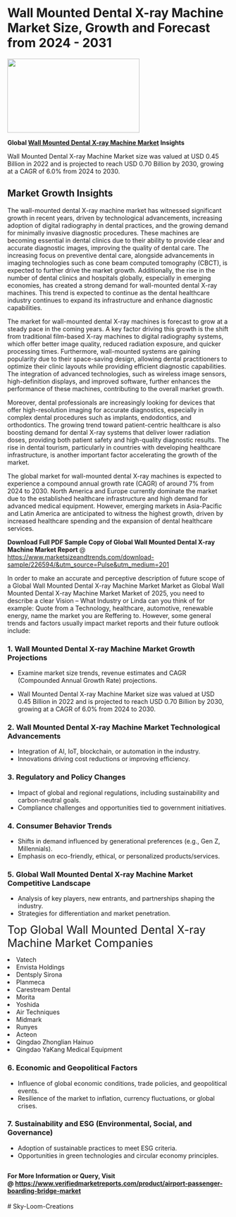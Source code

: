 <H1>Wall Mounted Dental X-ray Machine Market Size, Growth and Forecast from 2024 - 2031</H1><img class="aligncenter size-medium wp-image-584254" src="https://thirdeyenews.in/wp-content/uploads/2024/09/Global-Market-Research-300x168.jpeg" alt="" width="300" height="168" /><p><strong>Global&nbsp;<a href="https://www.marketsizeandtrends.com/download-sample/226594/&amp;utm_source=Pulse&amp;utm_medium=201">Wall Mounted Dental X-ray Machine Market</a> Insights</strong></p><p>Wall Mounted Dental X-ray Machine Market size was valued at USD 0.45 Billion in 2022 and is projected to reach USD 0.70 Billion by 2030, growing at a CAGR of 6.0% from 2024 to 2030.</p><p><h2>Market Growth Insights</h2> <p>The wall-mounted dental X-ray machine market has witnessed significant growth in recent years, driven by technological advancements, increasing adoption of digital radiography in dental practices, and the growing demand for minimally invasive diagnostic procedures. These machines are becoming essential in dental clinics due to their ability to provide clear and accurate diagnostic images, improving the quality of dental care. The increasing focus on preventive dental care, alongside advancements in imaging technologies such as cone beam computed tomography (CBCT), is expected to further drive the market growth. Additionally, the rise in the number of dental clinics and hospitals globally, especially in emerging economies, has created a strong demand for wall-mounted dental X-ray machines. This trend is expected to continue as the dental healthcare industry continues to expand its infrastructure and enhance diagnostic capabilities. </p> <p>The market for wall-mounted dental X-ray machines is forecast to grow at a steady pace in the coming years. A key factor driving this growth is the shift from traditional film-based X-ray machines to digital radiography systems, which offer better image quality, reduced radiation exposure, and quicker processing times. Furthermore, wall-mounted systems are gaining popularity due to their space-saving design, allowing dental practitioners to optimize their clinic layouts while providing efficient diagnostic capabilities. The integration of advanced technologies, such as wireless image sensors, high-definition displays, and improved software, further enhances the performance of these machines, contributing to the overall market growth.</p> <p>Moreover, dental professionals are increasingly looking for devices that offer high-resolution imaging for accurate diagnostics, especially in complex dental procedures such as implants, endodontics, and orthodontics. The growing trend toward patient-centric healthcare is also boosting demand for dental X-ray systems that deliver lower radiation doses, providing both patient safety and high-quality diagnostic results. The rise in dental tourism, particularly in countries with developing healthcare infrastructure, is another important factor accelerating the growth of the market.</p> <p>The global market for wall-mounted dental X-ray machines is expected to experience a compound annual growth rate (CAGR) of around 7% from 2024 to 2030. North America and Europe currently dominate the market due to the established healthcare infrastructure and high demand for advanced medical equipment. However, emerging markets in Asia-Pacific and Latin America are anticipated to witness the highest growth, driven by increased healthcare spending and the expansion of dental healthcare services.</p> <p></p><p><span class=""><strong>Download Full PDF Sample Copy of Global Wall Mounted Dental X-ray Machine Market Report</strong> @ <a href="https://www.marketsizeandtrends.com/download-sample/226594/&amp;utm_source=Pulse&amp;utm_medium=201" target="_blank">https://www.marketsizeandtrends.com/download-sample/226594/&amp;utm_source=Pulse&amp;utm_medium=201</a></span></p><p>In order to make an accurate and perceptive description of future scope of a Global&nbsp;Wall Mounted Dental X-ray Machine Market Market as Global&nbsp;Wall Mounted Dental X-ray Machine Market Market of 2025, you need to describe a clear Vision &ndash; What Industry or Linda can you think of for example: Quote from a Technology, healthcare, automotive, renewable energy, name the market you are Reffering to. However, some general trends and factors usually impact market reports and their future outlook include:</p><h3>1.&nbsp;<strong>Wall Mounted Dental X-ray Machine Market Growth Projections</strong></h3><ul><li>Examine market size trends, revenue estimates and CAGR (Compounded Annual Growth Rate) projections.</li><li><p>Wall Mounted Dental X-ray Machine Market size was valued at USD 0.45 Billion in 2022 and is projected to reach USD 0.70 Billion by 2030, growing at a CAGR of 6.0% from 2024 to 2030.</p></li></ul><h3>2.&nbsp;<strong>Wall Mounted Dental X-ray Machine Market Technological Advancements</strong></h3><ul><li>Integration of AI, IoT, blockchain, or automation in the industry.</li><li>Innovations driving cost reductions or improving efficiency.</li></ul><h3>3.&nbsp;<strong>Regulatory and Policy Changes</strong></h3><ul><li>Impact of global and regional regulations, including sustainability and carbon-neutral goals.</li><li>Compliance challenges and opportunities tied to government initiatives.</li></ul><h3>4.&nbsp;<strong>Consumer Behavior Trends</strong></h3><ul><li>Shifts in demand influenced by generational preferences (e.g., Gen Z, Millennials).</li><li>Emphasis on eco-friendly, ethical, or personalized products/services.</li></ul><h3>5.&nbsp;<strong>Global Wall Mounted Dental X-ray Machine Market Competitive Landscape</strong></h3><ul><li>Analysis of key players, new entrants, and partnerships shaping the industry.</li><li>Strategies for differentiation and market penetration.</li></ul><p data-pm-slice="1 1 []"><span style="color: inherit; font-family: inherit; font-size: 25px;">Top Global Wall Mounted Dental X-ray Machine Market Companies</span></p><div class="" data-test-id=""><p><li>Vatech</li><li> Envista Holdings</li><li> Dentsply Sirona</li><li> Planmeca</li><li> Carestream Dental</li><li> Morita</li><li> Yoshida</li><li> Air Techniques</li><li> Midmark</li><li> Runyes</li><li> Acteon</li><li> Qingdao Zhonglian Hainuo</li><li> Qingdao YaKang Medical Equipment</li></p></div><h3>6.&nbsp;<strong>Economic and Geopolitical Factors</strong></h3><ul><li>Influence of global economic conditions, trade policies, and geopolitical events.</li><li>Resilience of the market to inflation, currency fluctuations, or global crises.</li></ul><h3>7.&nbsp;<strong>Sustainability and ESG (Environmental, Social, and Governance)</strong></h3><ul><li>Adoption of sustainable practices to meet ESG criteria.</li><li>Opportunities in green technologies and circular economy principles.</li></ul><h2><strong style="font-size: 14px;">For More Information or Query, Visit @&nbsp;</strong><a style="background-color: #ffffff; font-size: 14px;" href="https://www.marketsizeandtrends.com/report/wall-mounted-dental-x-ray-machine-market/" target="_blank">https://www.verifiedmarketreports.com/product/airport-passenger-boarding-bridge-market</a></h2># Sky-Loom-Creations
